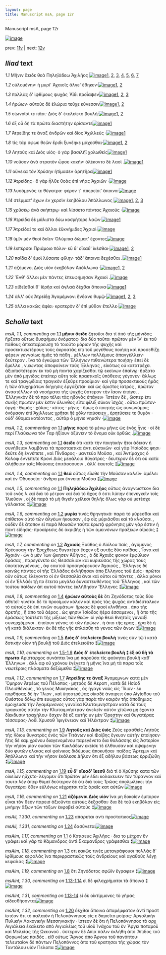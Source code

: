 ```yaml
---
layout: page
title: Manuscript msA, page 12r
---
```


Manuscript msA, page 12r

[![image](http://www.homermultitext.org/iipsrv?OBJ=IIP,1.0&FIF=/project/homer/pyramidal/deepzoom/hmt/vaimg/2017a/VA012RN_0013.tif&WID=100&CVT=JPEG)](http://www.homermultitext.org/ict2/?urn=urn:cite2:hmt:vaimg.2017a:VA012RN_0013)

prev:  [11v](../11v/) | next:  [12v](../12v/)

## *Iliad* text

*1.1* <a id="1.1"/> Μῆνιν ἄειδε θεὰ Πηληϊάδεω 						Ἀχιλῆος 				[![image](http://www.homermultitext.org/iipsrv?OBJ=IIP,1.0&FIF=/project/homer/pyramidal/deepzoom/hmt/vaimg/2017a/VA012RN_0013.tif&RGN=0.0611,0.2252,0.4675,0.0901&WID=1000&CVT=JPEG)](http://www.homermultitext.org/ict2/?urn=urn:cite2:hmt:vaimg.2017a:VA012RN_0013@0.0611,0.2252,0.4675,0.0901)[1](#msAextra_1.25), [2](#msA_1.1), [3](#msA_1.3), [4](#msAim_1.17), [5](#msA_1.4), [6](#msA_1.5), [7](#msA_1.2)

*1.2* <a id="1.2"/> οὐλομένην· ἡ μυρί' Ἀχαιοῖς ἄλγε' ἔθηκεν·[![image](http://www.homermultitext.org/iipsrv?OBJ=IIP,1.0&FIF=/project/homer/pyramidal/deepzoom/hmt/vaimg/2017a/VA012RN_0013.tif&RGN=0.1632,0.2523,0.3323,0.0248&WID=1000&CVT=JPEG)](http://www.homermultitext.org/ict2/?urn=urn:cite2:hmt:vaimg.2017a:VA012RN_0013@0.1632,0.2523,0.3323,0.0248)[1](#msA_1.6), [2](#msA_1.7)

*1.3* <a id="1.3"/> πολλὰς δ' ἰφθίμους ψυχὰς Ἄϊδι προΐαψεν[![image](http://www.homermultitext.org/iipsrv?OBJ=IIP,1.0&FIF=/project/homer/pyramidal/deepzoom/hmt/vaimg/2017a/VA012RN_0013.tif&RGN=0.1642,0.2725,0.3323,0.0248&WID=1000&CVT=JPEG)](http://www.homermultitext.org/ict2/?urn=urn:cite2:hmt:vaimg.2017a:VA012RN_0013@0.1642,0.2725,0.3323,0.0248)[1](#msAil_1.322), [2](#msAil_1.323), [3](#msAim_1.18)

*1.4* <a id="1.4"/> ἡρώων· αὐτοὺς δὲ ἑλώρια τεῦχε κύνεσσιν[![image](http://www.homermultitext.org/iipsrv?OBJ=IIP,1.0&FIF=/project/homer/pyramidal/deepzoom/hmt/vaimg/2017a/VA012RN_0013.tif&RGN=0.1652,0.2905,0.3463,0.0255&WID=1000&CVT=JPEG)](http://www.homermultitext.org/ict2/?urn=urn:cite2:hmt:vaimg.2017a:VA012RN_0013@0.1652,0.2905,0.3463,0.0255)[1](#msA_1.8), [2](#msAil_1.324)

*1.5* <a id="1.5"/> οἰωνοῖσί τε πᾶσι· Διὸς δ' 					ἐτελείετο βουλή·[![image](http://www.homermultitext.org/iipsrv?OBJ=IIP,1.0&FIF=/project/homer/pyramidal/deepzoom/hmt/vaimg/2017a/VA012RN_0013.tif&RGN=0.1632,0.3116,0.3273,0.0255&WID=1000&CVT=JPEG)](http://www.homermultitext.org/ict2/?urn=urn:cite2:hmt:vaimg.2017a:VA012RN_0013@0.1632,0.3116,0.3273,0.0255)[1](#msAil_1.325), [2](#msA_1.9)

*1.6* <a id="1.6"/> ἐξ οὗ δὴ τὰ πρῶτα διαστήτην ἐρίσαντε[![image](http://www.homermultitext.org/iipsrv?OBJ=IIP,1.0&FIF=/project/homer/pyramidal/deepzoom/hmt/vaimg/2017a/VA012RN_0013.tif&RGN=0.1632,0.3288,0.3373,0.0255&WID=1000&CVT=JPEG)](http://www.homermultitext.org/ict2/?urn=urn:cite2:hmt:vaimg.2017a:VA012RN_0013@0.1632,0.3288,0.3373,0.0255)[1](#msAil_1.326)

*1.7* <a id="1.7"/> Ἀτρείδης τε ἄναξ ἀνδρῶν 					καὶ δῖος Ἀχιλλεύς ·[![image](http://www.homermultitext.org/iipsrv?OBJ=IIP,1.0&FIF=/project/homer/pyramidal/deepzoom/hmt/vaimg/2017a/VA012RN_0013.tif&RGN=0.1642,0.3498,0.3534,0.0255&WID=1000&CVT=JPEG)](http://www.homermultitext.org/ict2/?urn=urn:cite2:hmt:vaimg.2017a:VA012RN_0013@0.1642,0.3498,0.3534,0.0255)[1](#msA_1.12)

*1.8* <a id="1.8"/> τίς τάρ σφωε θεῶν ἔριδι ξυνἕηκε μάχεσθαι·[![image](http://www.homermultitext.org/iipsrv?OBJ=IIP,1.0&FIF=/project/homer/pyramidal/deepzoom/hmt/vaimg/2017a/VA012RN_0013.tif&RGN=0.1612,0.3701,0.3604,0.0255&WID=1000&CVT=JPEG)](http://www.homermultitext.org/ict2/?urn=urn:cite2:hmt:vaimg.2017a:VA012RN_0013@0.1612,0.3701,0.3604,0.0255)[1](#msAint_1.27), [2](#msAim_1.19)

*1.9* <a id="1.9"/> Λητοῦς καὶ Διὸς υἱός· ὁ γὰρ βασιλῆϊ χολωθεὶς[![image](http://www.homermultitext.org/iipsrv?OBJ=IIP,1.0&FIF=/project/homer/pyramidal/deepzoom/hmt/vaimg/2017a/VA012RN_0013.tif&RGN=0.1592,0.3874,0.3664,0.0278&WID=1000&CVT=JPEG)](http://www.homermultitext.org/ict2/?urn=urn:cite2:hmt:vaimg.2017a:VA012RN_0013@0.1592,0.3874,0.3664,0.0278)[1](#msA_1.13)

*1.10* <a id="1.10"/> νοῦσον ἀνὰ στρατὸν ὦρσε κακήν· ὀλέκοντο δὲ λαοὶ .[![image](http://www.homermultitext.org/iipsrv?OBJ=IIP,1.0&FIF=/project/homer/pyramidal/deepzoom/hmt/vaimg/2017a/VA012RN_0013.tif&RGN=0.1632,0.4069,0.3664,0.0278&WID=1000&CVT=JPEG)](http://www.homermultitext.org/ict2/?urn=urn:cite2:hmt:vaimg.2017a:VA012RN_0013@0.1632,0.4069,0.3664,0.0278)[1](#msAil_1.327)

*1.11* <a id="1.11"/> οὕνεκα τὸν Χρύσην 					ἠτίμασεν ἀρητῆρα[![image](http://www.homermultitext.org/iipsrv?OBJ=IIP,1.0&FIF=/project/homer/pyramidal/deepzoom/hmt/vaimg/2017a/VA012RN_0013.tif&RGN=0.1632,0.4272,0.3283,0.0278&WID=1000&CVT=JPEG)](http://www.homermultitext.org/ict2/?urn=urn:cite2:hmt:vaimg.2017a:VA012RN_0013@0.1632,0.4272,0.3283,0.0278)[1](#msAim_1.20)

*1.12* <a id="1.12"/> Ἀτρείδης · ὃ γὰρ ἦλθε 					θοὰς ἐπὶ νῆας Ἀχαιῶν ·[![image](http://www.homermultitext.org/iipsrv?OBJ=IIP,1.0&FIF=/project/homer/pyramidal/deepzoom/hmt/vaimg/2017a/VA012RN_0013.tif&RGN=0.1622,0.4474,0.3544,0.0278&WID=1000&CVT=JPEG)](http://www.homermultitext.org/ict2/?urn=urn:cite2:hmt:vaimg.2017a:VA012RN_0013@0.1622,0.4474,0.3544,0.0278)

*1.13* <a id="1.13"/> λυσόμενός τε θύγατρα· φέρον τ' ἀπερείσι' ἄποινα·[![image](http://www.homermultitext.org/iipsrv?OBJ=IIP,1.0&FIF=/project/homer/pyramidal/deepzoom/hmt/vaimg/2017a/VA012RN_0013.tif&RGN=0.1532,0.4685,0.3874,0.0278&WID=1000&CVT=JPEG)](http://www.homermultitext.org/ict2/?urn=urn:cite2:hmt:vaimg.2017a:VA012RN_0013@0.1532,0.4685,0.3874,0.0278)

*1.14* <a id="1.14"/> στέμματ' ἔχων ἐν χερσὶν ἑκηβόλου Ἀπόλλωνος 				[![image](http://www.homermultitext.org/iipsrv?OBJ=IIP,1.0&FIF=/project/homer/pyramidal/deepzoom/hmt/vaimg/2017a/VA012RN_0013.tif&RGN=0.1622,0.4872,0.3704,0.0278&WID=1000&CVT=JPEG)](http://www.homermultitext.org/ict2/?urn=urn:cite2:hmt:vaimg.2017a:VA012RN_0013@0.1622,0.4872,0.3704,0.0278)[1](#msAil_1.328), [2](#msAim_1.21), [3](#msA_1.14)

*1.15* <a id="1.15"/> χρῡσέῳ ἀνὰ σκήπτρῳ· καὶ λίσσετο πάντας Ἀχαιούς ·[![image](http://www.homermultitext.org/iipsrv?OBJ=IIP,1.0&FIF=/project/homer/pyramidal/deepzoom/hmt/vaimg/2017a/VA012RN_0013.tif&RGN=0.1542,0.5075,0.3924,0.0278&WID=1000&CVT=JPEG)](http://www.homermultitext.org/ict2/?urn=urn:cite2:hmt:vaimg.2017a:VA012RN_0013@0.1542,0.5075,0.3924,0.0278)

*1.16* <a id="1.16"/> Ἀτρείδα δὲ μάλιστα 					δύω κοσμήτορε λαῶν·[![image](http://www.homermultitext.org/iipsrv?OBJ=IIP,1.0&FIF=/project/homer/pyramidal/deepzoom/hmt/vaimg/2017a/VA012RN_0013.tif&RGN=0.1612,0.524,0.3413,0.0278&WID=1000&CVT=JPEG)](http://www.homermultitext.org/ict2/?urn=urn:cite2:hmt:vaimg.2017a:VA012RN_0013@0.1612,0.524,0.3413,0.0278)[1](#msAim_1.22)

*1.17* <a id="1.17"/> Ἀτρεῖδαί τε καὶ ἄλλοι 					ἐϋκνήμιδες Ἀχαιοί·[![image](http://www.homermultitext.org/iipsrv?OBJ=IIP,1.0&FIF=/project/homer/pyramidal/deepzoom/hmt/vaimg/2017a/VA012RN_0013.tif&RGN=0.1592,0.545,0.3413,0.0278&WID=1000&CVT=JPEG)](http://www.homermultitext.org/ict2/?urn=urn:cite2:hmt:vaimg.2017a:VA012RN_0013@0.1592,0.545,0.3413,0.0278)

*1.18* <a id="1.18"/> ὑμῖν μὲν θεοὶ δοῖεν Ὀλύμπια δώματ' ἔχοντες[![image](http://www.homermultitext.org/iipsrv?OBJ=IIP,1.0&FIF=/project/homer/pyramidal/deepzoom/hmt/vaimg/2017a/VA012RN_0013.tif&RGN=0.1592,0.5646,0.3644,0.0278&WID=1000&CVT=JPEG)](http://www.homermultitext.org/ict2/?urn=urn:cite2:hmt:vaimg.2017a:VA012RN_0013@0.1592,0.5646,0.3644,0.0278)

*1.19* <a id="1.19"/> ἐκπέρσαι Πριάμοιο 					πόλιν· εὖ δ' οἴκαδ' ϊκέσθαι·[![image](http://www.homermultitext.org/iipsrv?OBJ=IIP,1.0&FIF=/project/homer/pyramidal/deepzoom/hmt/vaimg/2017a/VA012RN_0013.tif&RGN=0.1602,0.5841,0.3754,0.0278&WID=1000&CVT=JPEG)](http://www.homermultitext.org/ict2/?urn=urn:cite2:hmt:vaimg.2017a:VA012RN_0013@0.1602,0.5841,0.3754,0.0278)[1](#msAim_1.23), [2](#msA_1.15)

*1.20* <a id="1.20"/> παῖδα δ' ἐμοὶ λύσαιτε φίλην· τὰδ' ἄποινα δεχέσθαι .[![image](http://www.homermultitext.org/iipsrv?OBJ=IIP,1.0&FIF=/project/homer/pyramidal/deepzoom/hmt/vaimg/2017a/VA012RN_0013.tif&RGN=0.1582,0.6036,0.3864,0.0278&WID=1000&CVT=JPEG)](http://www.homermultitext.org/ict2/?urn=urn:cite2:hmt:vaimg.2017a:VA012RN_0013@0.1582,0.6036,0.3864,0.0278)[1](#msAint_1.32)

*1.21* <a id="1.21"/> ἁζόμενοι Διὸς υἱὸν 					ἑκηβόλον Ἀπόλλωνα ·[![image](http://www.homermultitext.org/iipsrv?OBJ=IIP,1.0&FIF=/project/homer/pyramidal/deepzoom/hmt/vaimg/2017a/VA012RN_0013.tif&RGN=0.1622,0.6216,0.3413,0.027&WID=1000&CVT=JPEG)](http://www.homermultitext.org/ict2/?urn=urn:cite2:hmt:vaimg.2017a:VA012RN_0013@0.1622,0.6216,0.3413,0.027)[1](#msA_1.16), [2](#msAil_1.329)

*1.22* <a id="1.22"/> Ἔνθ' ἄλλοι μὲν πάντες ἐπευφήμησαν Ἀχαιοὶ .[![image](http://www.homermultitext.org/iipsrv?OBJ=IIP,1.0&FIF=/project/homer/pyramidal/deepzoom/hmt/vaimg/2017a/VA012RN_0013.tif&RGN=0.1582,0.6411,0.3514,0.0278&WID=1000&CVT=JPEG)](http://www.homermultitext.org/ict2/?urn=urn:cite2:hmt:vaimg.2017a:VA012RN_0013@0.1582,0.6411,0.3514,0.0278)

*1.23* <a id="1.23"/> αἰδεῖσθαί θ' ἱ̈ερῆα καὶ ἀγλαὰ δέχθαι ἄποινα·[![image](http://www.homermultitext.org/iipsrv?OBJ=IIP,1.0&FIF=/project/homer/pyramidal/deepzoom/hmt/vaimg/2017a/VA012RN_0013.tif&RGN=0.1612,0.6622,0.3664,0.0278&WID=1000&CVT=JPEG)](http://www.homermultitext.org/ict2/?urn=urn:cite2:hmt:vaimg.2017a:VA012RN_0013@0.1612,0.6622,0.3664,0.0278)[1](#msAil_1.330)

*1.24* <a id="1.24"/> ἀλλ' οὐκ Ἀτρείδῃ 						Ἀγαμέμνονι ἥνδανε θυμῷ·[![image](http://www.homermultitext.org/iipsrv?OBJ=IIP,1.0&FIF=/project/homer/pyramidal/deepzoom/hmt/vaimg/2017a/VA012RN_0013.tif&RGN=0.1622,0.6802,0.3584,0.0248&WID=1000&CVT=JPEG)](http://www.homermultitext.org/ict2/?urn=urn:cite2:hmt:vaimg.2017a:VA012RN_0013@0.1622,0.6802,0.3584,0.0248)[1](#msAext_1.26), [2](#msAil_1.331), [3](#msAim_1.24)

*1.25* <a id="1.25"/> ἀλλα κακῶς ἀφίει· κρατερὸν δ' ἐπὶ μῦθον ἔτελλε·[![image](http://www.homermultitext.org/iipsrv?OBJ=IIP,1.0&FIF=/project/homer/pyramidal/deepzoom/hmt/vaimg/2017a/VA012RN_0013.tif&RGN=0.1632,0.6982,0.3584,0.0293&WID=1000&CVT=JPEG)](http://www.homermultitext.org/ict2/?urn=urn:cite2:hmt:vaimg.2017a:VA012RN_0013@0.1632,0.6982,0.3584,0.0293)

## *Scholia* text

*msA, 1.1, commenting on* [1.1](#1.1)  <a id="msA_1.1"/> **μῆνιν ἄειδε** ζητοῦσι δια τί ἀπὸ τῆς μήνιδος ἤρξατο οὕτως δυσφήμου ὀνόματος· δια δύο ταῦτα· πρῶτον μὲν ἵν' ἐκ τοῦ πάθους ἀπκαταῥρεύσῃ τὸ τοιοῦτο μόριον τῆς ψυχῆς καὶ προσεκτικωτέρους τοὺς ἀκροατὰς ἐπι τοῦ μεγέθους ποιήσῃ καὶ προσεθίζῃ φέρειν γενναίως ἡμᾶς τὰ πάθη . μέλλων πολλέμους ἀπαγγέλλειν· δεύτερον . ἵνα τὰ ἐγκώμια τῶν Ἑλλήνων πιθανώτερα ποιήσῃ· ἐπεὶ δὲ ἔμελλε , νικωντας ἀποφαίνειν τοὺς Ἑλληνας , εἰκότως οὐ κατατρέχει ἀξιοπιστότερον ἐκ τοῦ μὴ παντα χαρίζεσθαι τῷ εκείνων ἐπαίνῳ· ἤρξατο μὲν ἀπὸ μήνιδος ἐπείπερ αὕτη τοῖς πρακτικοῖς ὑπόθεσις γέγονεν· ἄλλῳς τε καὶ τραγῳδίαις τραγικὸν ἐξεῦρε προοίμιον· καὶ γὰρ προσεκτικοὺς ἡμᾶς ἡ τῶν ἀτυχημάτων διήγησις ἐργάζεται· καὶ ὡς ἄριστος ϊατρὸς , πρῶτον ἀναστέλλων τὰ νοσήματα τῆς ψυχῆς ὕστερον τὴν ΐασιν ἐπάγει . Ἑλληνικὸν δὲ τὸ προ τέλει τὰς ηδονὰς ἐπάγειν· ῾ϊστέον δέ , ὥσπερ ἐπι συκῆς πρωτον μέν ἐστιν όλυνθος εἶτα φίλιξ σύκον ϊσχάς . οὕτω πρῶτον· ὀργή · θυμός · χόλος · κότος · μῆνις · ὅμως ὁ ποιητὴς ὡς συνωνύμοις ὀνόμασιν ἐπὶ Ἀχιλλεως χρῆται ἢἐ χόλν παύσειεν , ἐρητύσειε τε θυμόν · οὐδ' ὄθομαι κοτέοντος , αὐτὰρ ὁ μήνιε νηυσίν ·[![image](http://www.homermultitext.org/iipsrv?OBJ=IIP,1.0&FIF=/project/homer/pyramidal/deepzoom/hmt/vaimg/2017a/VA012RN_0013.tif&RGN=0.09125620,0.11955275,0.70064910,0.06909404&WID=1000&CVT=JPEG)](http://www.homermultitext.org/ict2/?urn=urn:cite2:hmt:vaimg.2017a:VA012RN_0013@0.09125620,0.11955275,0.70064910,0.06909404)

*msA, 1.2, commenting on* [1.1](#1.1)  <a id="msA_1.2"/> **μῆνις** παρὰ τὸ μένω μῆνις ὡς ἐνὸς ἦνις · οἱ δὲ περὶ Γλαύκωνα τὸν Ταρ ἠξίουν ὀξύνειν τὸ ὄνομα οὐκ ὀρθῶς .[![image](http://www.homermultitext.org/iipsrv?OBJ=IIP,1.0&FIF=/project/homer/pyramidal/deepzoom/hmt/vaimg/2017a/VA012RN_0013.tif&RGN=0.16265750,0.17631881,0.62733868,0.02494266&WID=1000&CVT=JPEG)](http://www.homermultitext.org/ict2/?urn=urn:cite2:hmt:vaimg.2017a:VA012RN_0013@0.16265750,0.17631881,0.62733868,0.02494266)

*msA, 1.3, commenting on* [1.1](#1.1)  <a id="msA_1.3"/> **ἄειδε** ὅτι κατὰ τὴν ποιητικὴν ἤτοι άδειαν ἠ συνήθειαν λαμβάνει τὰ προστακτικὰ ἀντι εὐκτικῶν· καὶ γὰρ Ἡσίοδός φησι· δεῦτε δὴ ἐννέπετε , καὶ Πίνδαρος · μαντεύο Μοῦσα , καὶ Ἀντίμαχος ὁ Κολοφ ἐννέπετε Κρονί Διὸς μεγάλοιο θύγατρες · δευτερον δὲ ὅτι οὐ κατὰ ἀλήθειαν ταῖς Μούσαις ἐπιτάσσουσιν , ἀλλ' ἑαυτοῖς ⁑[![image](http://www.homermultitext.org/iipsrv?OBJ=IIP,1.0&FIF=/project/homer/pyramidal/deepzoom/hmt/vaimg/2017a/VA012RN_0013.tif&RGN=0.16265750,0.18721330,0.62733868,0.02752294&WID=1000&CVT=JPEG)](http://www.homermultitext.org/ict2/?urn=urn:cite2:hmt:vaimg.2017a:VA012RN_0013@0.16265750,0.18721330,0.62733868,0.02752294)

*msA, 1.4, commenting on* [1.1](#1.1)  <a id="msA_1.4"/> **θεά** οὕτως εἴωθε τὴν Μοῦσαν καλεῖν· ἀμέλει καὶ ἐν Ὀδυσσεία · ἄνδρα μοι ἔννεπε Μοῦσα ⁑[![image](http://www.homermultitext.org/iipsrv?OBJ=IIP,1.0&FIF=/project/homer/pyramidal/deepzoom/hmt/vaimg/2017a/VA012RN_0013.tif&RGN=0.57426499,0.19896789,0.20962199,0.02350917&WID=1000&CVT=JPEG)](http://www.homermultitext.org/ict2/?urn=urn:cite2:hmt:vaimg.2017a:VA012RN_0013@0.57426499,0.19896789,0.20962199,0.02350917)

*msA, 1.5, commenting on* [1.1](#1.1)  <a id="msA_1.5"/> **Πηληϊάδεω Ἀχιλῆος** οὕτως ἀναγνωστεον δια τοῦ ενὸς λ καὶ διὰ τὸ μέτρον καὶ διὰ τὸ ἄχος ὅ ἐστι λύπην ἐπενεγκεῖν τοῖς Ἰλιεῦσιν , οἱ δὲ παρὰ τὸ μὴ θιγεῖν χείλεσι θηλῆς ὅλως γὰρ οὐ μετέσχε γάλακτος ⁑[![image](http://www.homermultitext.org/iipsrv?OBJ=IIP,1.0&FIF=/project/homer/pyramidal/deepzoom/hmt/vaimg/2017a/VA012RN_0013.tif&RGN=0.56510118,0.20871560,0.22451317,0.05160550&WID=1000&CVT=JPEG)](http://www.homermultitext.org/ict2/?urn=urn:cite2:hmt:vaimg.2017a:VA012RN_0013@0.56510118,0.20871560,0.22451317,0.05160550)

*msA, 1.6, commenting on* [1.2](#1.2)  <a id="msA_1.6"/> **μυρία** τινὲς θρηνητικά· παρὰ τὸ μύρεσθαι καὶ ἐπίθετον αὐτὸ τῶν ἀλγέων ήκουσαν , ἐφ οἷς μύριᾶσθαι καὶ τὸ κλαῦσαι , οὐδὲν δὲ ἄτοπον εἰ παρὰ Μουσῶν ταῦτα ἐρωτᾷ φρόνησις μὲν γάρ ἐστιν ἡ πάντ εἴδησις· προαίρεσις δὲ ἀκριβῆς ἡ τῶν ἀμεινόνων πραξεων αἵρεσις ⁑[![image](http://www.homermultitext.org/iipsrv?OBJ=IIP,1.0&FIF=/project/homer/pyramidal/deepzoom/hmt/vaimg/2017a/VA012RN_0013.tif&RGN=0.57311951,0.24827982,0.22451317,0.04644495&WID=1000&CVT=JPEG)](http://www.homermultitext.org/ict2/?urn=urn:cite2:hmt:vaimg.2017a:VA012RN_0013@0.57311951,0.24827982,0.22451317,0.04644495)

*msA, 1.7, commenting on* [1.2](#1.2)  <a id="msA_1.7"/> **Ἀχαιοῖς** Ξοῦθος ὁ Αἰόλου παῖς , ἀγόμενος Κρέουσαν τὴν Ἐρεχθεως θυγατέρα ἔσχεν εξ αυτῆς δύο παῖδας , ΄Ϊονα καὶ Ἀχαιόν · ὧν ὁ μὲν ΄Ϊων ᾤκησεν Ἀθήνας , ὁ δὲ Ἀχαιὸς φονον ἐμφύλιον δράσας , παρεγένετο εἰς Θεσσαλιαν καὶ κυριεύσας τῆς χώρας τοὺς ὑποτεταγμένους , ἀφ εαυτοῦ προσηγόρευσεν Ἀχαιούς , Ἕλληνες δὲ κοινῶς πάντες οἱ τῆς Ἑλλάδος ἐκλήθησαν ἀπο Ελληνος τοῦ Διός · πρῶτοι οῦν οὗτως ἐλέγοντο οἱ ἐν Θεσσαλία ἄνοι καὶ οὖτοι οὐ πάντες , ἀλλα μόνοι οἱ ἐν Ἑλλάδι τῇ πο ἔτειτα μεγάλα δυναστευθέντος τοῦ Ἕλληνος , καὶ τῶν τούτου παίδων ἀπ αυτοῦ πάντες ἐκλήθησαν Ἕλληνες ⁑[![image](http://www.homermultitext.org/iipsrv?OBJ=IIP,1.0&FIF=/project/homer/pyramidal/deepzoom/hmt/vaimg/2017a/VA012RN_0013.tif&RGN=0.56204658,0.29386468,0.23864070,0.10693807&WID=1000&CVT=JPEG)](http://www.homermultitext.org/ict2/?urn=urn:cite2:hmt:vaimg.2017a:VA012RN_0013@0.56204658,0.29386468,0.23864070,0.10693807)

*msA, 1.8, commenting on* [1.4](#1.4)  <a id="msA_1.8"/> **ἡρώων αὐτοὺς δὲ** ὅτι Ζηνόδοτος τοὺς δύο ἀθετεῖ· γίνεται δὲ τὸ προοίμιον κόλον καὶ πρὸς τὰς ψυχὰς ἀντιδιέσταλκεν τὸ αὐτοὺς δὲ ἐπί τινῶν σωμάτων· ἥρωας δὲ φασὶ κλνθῆναι . ἀπο τῆς ἀρετῆς , ἢ ἀπο τοῦ ἀέρος . ὡς φησιν Ἱσίοδος ἠέρα ἐσσαμενοι , ἢ ἀπο τῆς ἐράσεως τοῦτέστι τῆς μίξεως τῶν θεῶν· οἱ γὰρ θεοὶ θνηταῖς γυναιξὶ συνερχόμενοι . ἐποίουν γένος τὸ τῶν ἡρώων . ἠ ἀπο τῆς ερας , έρα δὲ ἡ γῆ κατὰ διάλεκτον· ἐκ δὲ τῆς γῆς ἐπλάσθη τὸ γενος τῶν ἀνων ⁑[![image](http://www.homermultitext.org/iipsrv?OBJ=IIP,1.0&FIF=/project/homer/pyramidal/deepzoom/hmt/vaimg/2017a/VA012RN_0013.tif&RGN=0.56166476,0.39650229,0.25200458,0.10149083&WID=1000&CVT=JPEG)](http://www.homermultitext.org/ict2/?urn=urn:cite2:hmt:vaimg.2017a:VA012RN_0013@0.56166476,0.39650229,0.25200458,0.10149083)

*msA, 1.9, commenting on* [1.5](#1.5)  <a id="msA_1.9"/> **Διὸς δ' ἐτελείετο βουλή** τινὲς σὺν τῷ ϊ κατὰ δοτικὴν οἷον τῆ βουλῇ τοῦ Διὸς ἐτελειοῦτο ⁑[![image](http://www.homermultitext.org/iipsrv?OBJ=IIP,1.0&FIF=/project/homer/pyramidal/deepzoom/hmt/vaimg/2017a/VA012RN_0013.tif&RGN=0.56166476,0.49541284,0.21114929,0.02637615&WID=1000&CVT=JPEG)](http://www.homermultitext.org/ict2/?urn=urn:cite2:hmt:vaimg.2017a:VA012RN_0013@0.56166476,0.49541284,0.21114929,0.02637615)

*msA, 1.10, commenting on* [1.5-1.6](#1.5-1.6)  <a id="msA_1.10"/> **Διὸς δ' ἐτελείετο βουλή ⁑ ἐξ οῦ δὴ τὰ πρωτα** Ἀρίσταρχος συνάπτει ἵνα μὴ παροῦσα τίς φαίνηται βουλῆ καθ' Ἑλληνων , ἀλλ αφ οῦ χρόνου ἐγένετο ἡ μῆνις ἵνα μὴ τὰ παρα τοῖς νεωτέροις πλάσματα δεξώμεθα ⁑[![image](http://www.homermultitext.org/iipsrv?OBJ=IIP,1.0&FIF=/project/homer/pyramidal/deepzoom/hmt/vaimg/2017a/VA012RN_0013.tif&RGN=0.57082856,0.50802752,0.22336770,0.06192661&WID=1000&CVT=JPEG)](http://www.homermultitext.org/ict2/?urn=urn:cite2:hmt:vaimg.2017a:VA012RN_0013@0.57082856,0.50802752,0.22336770,0.06192661)

*msA, 1.12, commenting on* [1.7](#1.7)  <a id="msA_1.12"/> **Ἀτρείδης τε ἄναξ** Ἀγαμεμνων κατὰ μὲν Ὅμηρον Ἀτρέως τοῦ Πέλοπος · μητρὸς δὲ Αεροπ , κατὰ δὲ Ησίοδ Πλεισθένους , τὸ γενος Μυκηναιος , ὃς ήγαγε ναῦς εἰς ῎Ϊλιον · ἐκ πορθήσας δὲ ὴν Ἴλιον , καὶ ὑποστρέψας οἴκαδὲ ἀναιρειτ ὑπο Αἰγίσθου τοῦ Θυέστου δόλῳ ἐπι ευωχιας οὗτος γὰρ παρὰ τὸν καιρὸν τῆς ἀποδημιας εμοιχευσε τὴν Ἀγαμέμνονος γυναῖκα Κλυταιμνηστραν κατὰ δὲ τοὺς τραγικοὺς αὐτὴν τὴν Κλυταιμνήστραν ἀνελεῖν αὐτὸν χϊτῶνα μη έχοντα δίεκδυσιν τραχήλου· ἔσχεν δὲ εξ αυτῆς υν μὲν Ὀρεστην καὶ θυγατέρας τέσσαρας· Λοδί Χρυσοθ Ἰφιγένειαν καὶ Ἠλέκτραν ⁑[![image](http://www.homermultitext.org/iipsrv?OBJ=IIP,1.0&FIF=/project/homer/pyramidal/deepzoom/hmt/vaimg/2017a/VA012RN_0013.tif&RGN=0.14242077,0.78354358,0.65559374,0.04271789&WID=1000&CVT=JPEG)](http://www.homermultitext.org/ict2/?urn=urn:cite2:hmt:vaimg.2017a:VA012RN_0013@0.14242077,0.78354358,0.65559374,0.04271789)

*msA, 1.13, commenting on* [1.9](#1.9)  <a id="msA_1.13"/> **Λητοῦς καὶ Διὸς ὑιός** Ζεὺς ερασθεὶς Λητοῦς τῆς Κόιου θυγατρὸς ἑνὸς τῶν Τιτάνων καὶ Φοίβης ἔγκυον αὐτὴν ἐποίησεν· ἥτις δὲ καμ χρόνου διαγενομένου παρεγένετο δια θαλάσσης εἰς Ἀστερίον τὴν νῆσον μίαν ουσαν τῶν Κυκλάδων εκεῖσε τὲ ἐλθουσαν καὶ ἀψαμενην δύο φυτῶν ελαιας καὶ φοίνικος διδύμους ἀποκυῆσαι· παίδας Ἄρτεμιν καὶ Ἀπόλλωνα καὶ τὴν νῆσον ἐκάλεσε Δῆλον ὅτι ἐξ αδήλου βάσεως ἐρριζώθη ⁑[![image](http://www.homermultitext.org/iipsrv?OBJ=IIP,1.0&FIF=/project/homer/pyramidal/deepzoom/hmt/vaimg/2017a/VA012RN_0013.tif&RGN=0.13936617,0.81622706,0.65024819,0.04959862&WID=1000&CVT=JPEG)](http://www.homermultitext.org/ict2/?urn=urn:cite2:hmt:vaimg.2017a:VA012RN_0013@0.13936617,0.81622706,0.65024819,0.04959862)

*msA, 1.15, commenting on* [1.19](#1.19)  <a id="msA_1.15"/> **εὖ δ' οἴκαδ' ϊκεσθ** διὰ τί ὁ Χρύσης κατα τῶν οἰκείων ηὔχετο· λέγομεν ὅτι πρῶτον μὲν έδει κολακευειν τὸν τύραννον καὶ ταυτα λέγ άπερ θύμεϊ δεύτερον δὲ ὅτι διὰ τοὺς Τρῶας ἀπολωλέκει τὴν θυγατέρα· ὄθεν εὐλόγως κέχρηται ταῖς ἀραῖς κατ αὐτῶν·[![image](http://www.homermultitext.org/iipsrv?OBJ=IIP,1.0&FIF=/project/homer/pyramidal/deepzoom/hmt/vaimg/2017a/VA012RN_0013.tif&RGN=0.14471172,0.88044725,0.63917526,0.02838303&WID=1000&CVT=JPEG)](http://www.homermultitext.org/ict2/?urn=urn:cite2:hmt:vaimg.2017a:VA012RN_0013@0.14471172,0.88044725,0.63917526,0.02838303)

*msA, 1.16, commenting on* [1.21](#1.21)  <a id="msA_1.16"/> **ἁζόμενοι Διὸς υἱόν** ἵνα μη δοκοῖεν ἔμπορον εἶναι τὸν θεὸν παρεισ ἀξιοῦντα αὐτοὺς δεξασθαι· δια δὲ τοῦ εκηβόλον εἰς μνήμην ἄξων τῶν τόξων ἐκφοβεὶ αὐτούς ⁑[![image](http://www.homermultitext.org/iipsrv?OBJ=IIP,1.0&FIF=/project/homer/pyramidal/deepzoom/hmt/vaimg/2017a/VA012RN_0013.tif&RGN=0.14852997,0.88962156,0.63535701,0.02838303&WID=1000&CVT=JPEG)](http://www.homermultitext.org/ict2/?urn=urn:cite2:hmt:vaimg.2017a:VA012RN_0013@0.14852997,0.88962156,0.63535701,0.02838303)

*msAil, 1.330, commenting on* [1.23](#1.23)  <a id="msAil_1.330"/> απαρεται αντι προστατικος[![image](http://www.homermultitext.org/iipsrv?OBJ=IIP,1.0&FIF=/project/homer/pyramidal/deepzoom/hmt/vaimg/2017a/VA012RN_0013.tif&RGN=0.41542574,0.65997706,0.08476518,0.01060780&WID=1000&CVT=JPEG)](http://www.homermultitext.org/ict2/?urn=urn:cite2:hmt:vaimg.2017a:VA012RN_0013@0.41542574,0.65997706,0.08476518,0.01060780)

*msAil, 1.331, commenting on* [1.24](#1.24)  <a id="msAil_1.331"/> δασύνεται[![image](http://www.homermultitext.org/iipsrv?OBJ=IIP,1.0&FIF=/project/homer/pyramidal/deepzoom/hmt/vaimg/2017a/VA012RN_0013.tif&RGN=0.42115311,0.67889908,0.03970981,0.01232798&WID=1000&CVT=JPEG)](http://www.homermultitext.org/ict2/?urn=urn:cite2:hmt:vaimg.2017a:VA012RN_0013@0.42115311,0.67889908,0.03970981,0.01232798)

*msAim, 1.17, commenting on* [1.1](#1.1)  <a id="msAim_1.17"/> ὁ Κοτιαευς Ἀχιλῆος · δια το μέτρον ἓν γράφει καὶ γὰρ τὸ Κάμανδρος ἀντὶ Σκαμανδρος γράφεσθαι ⁑[![image](http://www.homermultitext.org/iipsrv?OBJ=IIP,1.0&FIF=/project/homer/pyramidal/deepzoom/hmt/vaimg/2017a/VA012RN_0013.tif&RGN=0.51011837,0.22075688,0.05689194,0.04243119&WID=1000&CVT=JPEG)](http://www.homermultitext.org/ict2/?urn=urn:cite2:hmt:vaimg.2017a:VA012RN_0013@0.51011837,0.22075688,0.05689194,0.04243119)

*msAim, 1.18, commenting on* [1.3](#1.3)  <a id="msAim_1.18"/> οτι κακῶς τινὲς μεταγράφουσι πολλὰς δ' ἰφθίμους κεφαλὰς ἵνα περιφραστικῶς τοὺς ἀνδρείους καὶ αγαθοὺς λέγῃ κεφαλάς ⁑[![image](http://www.homermultitext.org/iipsrv?OBJ=IIP,1.0&FIF=/project/homer/pyramidal/deepzoom/hmt/vaimg/2017a/VA012RN_0013.tif&RGN=0.50706376,0.27408257,0.06109202,0.06450688&WID=1000&CVT=JPEG)](http://www.homermultitext.org/ict2/?urn=urn:cite2:hmt:vaimg.2017a:VA012RN_0013@0.50706376,0.27408257,0.06109202,0.06450688)

*msAim, 1.19, commenting on* [1.8](#1.8)  <a id="msAim_1.19"/> ὅτι Ζηνόδοτος σφῶϊν ἔγραφεν ⁑[![image](http://www.homermultitext.org/iipsrv?OBJ=IIP,1.0&FIF=/project/homer/pyramidal/deepzoom/hmt/vaimg/2017a/VA012RN_0013.tif&RGN=0.52348225,0.37069954,0.03970981,0.02694954&WID=1000&CVT=JPEG)](http://www.homermultitext.org/ict2/?urn=urn:cite2:hmt:vaimg.2017a:VA012RN_0013@0.52348225,0.37069954,0.03970981,0.02694954)

*msAint, 1.30, commenting on* [1.13-1.14](#1.13-1.14)  <a id="msAint_1.30"/> εἰ δὲ φιλοχρήματοι τὰ ἄποινα ⁑[![image](http://www.homermultitext.org/iipsrv?OBJ=IIP,1.0&FIF=/project/homer/pyramidal/deepzoom/hmt/vaimg/2017a/VA012RN_0013.tif&RGN=0.10729286,0.51433486,0.04543719,0.02293578&WID=1000&CVT=JPEG)](http://www.homermultitext.org/ict2/?urn=urn:cite2:hmt:vaimg.2017a:VA012RN_0013@0.10729286,0.51433486,0.04543719,0.02293578)

*msAint, 1.31, commenting on* [1.13-14](#1.13-14)  <a id="msAint_1.31"/> εἰ δὲ οἰκτίρμονες τὸ γῆρας αἰδεσθήσονται[![image](http://www.homermultitext.org/iipsrv?OBJ=IIP,1.0&FIF=/project/homer/pyramidal/deepzoom/hmt/vaimg/2017a/VA012RN_0013.tif&RGN=0.10385643,0.53669725,0.04734632,0.03038991&WID=1000&CVT=JPEG)](http://www.homermultitext.org/ict2/?urn=urn:cite2:hmt:vaimg.2017a:VA012RN_0013@0.10385643,0.53669725,0.04734632,0.03038991)

*msAint, 1.32, commenting on* [1.20](#1.20)  <a id="msAint_1.32"/> δέχθαι ἄποινα ἀπαρέμφατον ἀντὶ προστ ἰστέον ὅτι τὸ παλαιὸν ἡ Πελοπόννησος εἰς ε διηπεῖτο μοίρας· Αργολικὴν Πυλικὴν Λακονικὴν Μεσσηνιακήν · ἰστεον δὲ ὅτι ἡ Πελοπόννησος τὸ αρχ Αιγιάλεια ἐκαλειτο απὸ Αιγιαλέως τοῦ υἱοῦ Ἰνάχου τοῦ ἐν Ἄργει ποταμοῦ καὶ Μελείας τῆς Ωκεανοῦ . ὕστερον δὲ Απία πάλιν ἐκλήθη ἀπὸ Ἄπιδος τοῦ Φορωνέως παιδός . εἰθ ούτως Ἄργος ἀπο Άργου τοῦ πανόπτου· τελευταῖον δὲ πάντων Πελοπόννος ἀπο τοῦ κρατησαι τῆς χώρας τὸν Ταντάλου υἱὸν Πελοπα ⁑[![image](http://www.homermultitext.org/iipsrv?OBJ=IIP,1.0&FIF=/project/homer/pyramidal/deepzoom/hmt/vaimg/2017a/VA012RN_0013.tif&RGN=0.08591065,0.65625000,0.07636502,0.22677752&WID=1000&CVT=JPEG)](http://www.homermultitext.org/ict2/?urn=urn:cite2:hmt:vaimg.2017a:VA012RN_0013@0.08591065,0.65625000,0.07636502,0.22677752)